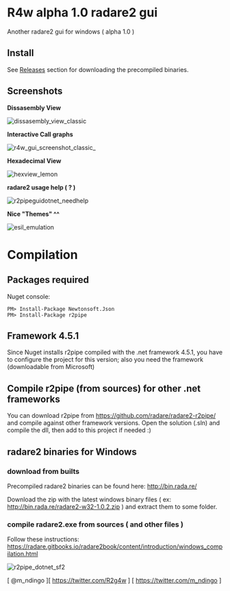 # R4w alpha 1.0 radare2 gui
Another radare2 gui for windows ( alpha 1.0 )
## Install ##
See [Releases](https://github.com/m4ndingo/radare2gui_dotnet/releases) section for downloading the precompiled binaries.
## Screenshots
**Dissasembly View**

![dissasembly_view_classic](https://cloud.githubusercontent.com/assets/12532269/21076331/d1153ef6-bf28-11e6-8fc0-123cb89c77c0.png)

**Interactive Call graphs**

![r4w_gui_screenshot_classic_](https://cloud.githubusercontent.com/assets/12532269/21076303/228e1ce0-bf28-11e6-8016-641e216031e6.png)

**Hexadecimal View**

![hexview_lemon](https://cloud.githubusercontent.com/assets/12532269/20545911/2c376e50-b112-11e6-885a-82e315de21d6.png)

**radare2 usage help ( ? )**

![r2pipeguidotnet_needhelp](https://cloud.githubusercontent.com/assets/12532269/20546023/fdb2993c-b112-11e6-8175-81cc901dfee1.png)

**Nice "Themes" ^^**

![esil_emulation](https://cloud.githubusercontent.com/assets/12532269/20647429/4c2fc3e4-b494-11e6-96a0-0fbba6b207f6.png)

# Compilation
## Packages required

Nuget console:
```
PM> Install-Package Newtonsoft.Json
PM> Install-Package r2pipe
```
## Framework 4.5.1
Since Nuget installs r2pipe compiled with the .net framework 4.5.1, you have to configure the project for this version; also you need the framework (downloadable from Microsoft)

## Compile r2pipe (from sources) for other .net frameworks
You can download r2pipe from https://github.com/radare/radare2-r2pipe/ and compile against other framework versions. Open the solution (.sln) and compile the dll, then add to this project if needed :) 

## radare2 binaries for Windows
### download from builts
Precompiled radare2 binaries can be found here: http://bin.rada.re/

Download the zip with the latest windows binary files ( ex: http://bin.rada.re/radare2-w32-1.0.2.zip ) and extract them to some folder.

### compile radare2.exe from sources ( and other files )
Follow these instructions: https://radare.gitbooks.io/radare2book/content/introduction/windows_compilation.html

![r2pipe_dotnet_sf2](https://cloud.githubusercontent.com/assets/12532269/20446745/854239ba-addb-11e6-81c4-7dd25c48e37f.png)


[ @m_ndingo ][ https://twitter.com/R2g4w ] [ https://twitter.com/m_ndingo ]
